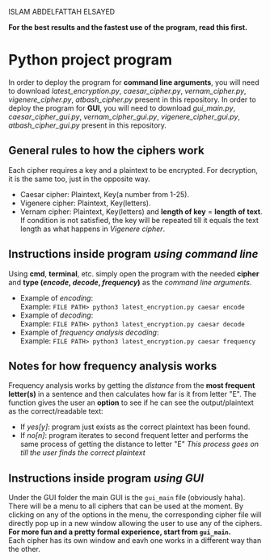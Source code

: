 ISLAM ABDELFATTAH ELSAYED

**For the best results and the fastest use of the program, read this first.**

# Python project program
In order to deploy the program for **command line arguments**, you will need to download _latest_encryption.py_, _caesar_cipher.py_, _vernam_cipher.py_, _vigenere_cipher.py_, _atbash_cipher.py_ present in this repository.
In order to deploy the program for **GUI**, you will need to download _gui_main.py_, _caesar_cipher_gui.py_, _vernam_cipher_gui.py_, _vigenere_cipher_gui.py_, _atbash_cipher_gui.py_ present in this repository.

## General rules to how the ciphers work
Each cipher requires a key and a plaintext to be encrypted. For decryption, it is the same too, just in the opposite way.
* Caesar cipher: Plaintext, Key(a number from 1-25).  
* Vigenere cipher: Plaintext, Key(letters).  
* Vernam cipher: Plaintext, Key(letters) and **length of key** = **length of text**.  
  If condition is not satisfied, the key will be repeated till it equals the text length as what happens in _Vigenere cipher_.

## Instructions inside program _using command line_
Using **cmd**, **terminal**,  etc. simply open the program with the needed **cipher** and **type (_encode_, _decode_, _frequency_)** as the _command line arguments_.  
* Example of _encoding_:  
Example: `FILE PATH> python3 latest_encryption.py caesar encode`  
* Example of _decoding_:  
Example: `FILE PATH> python3 latest_encryption.py caesar decode`  
* Example of _frequency analysis decoding_:  
Example: `FILE PATH> python3 latest_encryption.py caesar frequency`  

## Notes for how frequency analysis works
Frequency analysis works by getting the _distance_ from the **most frequent letter(s)** in a sentence and then calculates how far is it from letter "E". The function gives the user an **option** to see if he can see the output/plaintext as the correct/readable text:
* If _yes[y]_: program just exists as the correct plaintext has been found.
* If _no[n]_: program iterates to second frequent letter and performs the same process of getting the distance to letter "E"
_This process goes on till the user finds the correct plaintext_

## Instructions inside program _using GUI_
Under the GUI folder the main GUI is the `gui_main` file (obviously haha). There will be a menu to all ciphers that can be used at the moment. By clicking on any of the options in the menu, the corresponding cipher file will directly pop up in a new window allowing the user to use any of the ciphers.  
**For more fun and a pretty formal experience, start from `gui_main`.**  
Each cipher has its own window and eavh one works in a different way than the other.  
